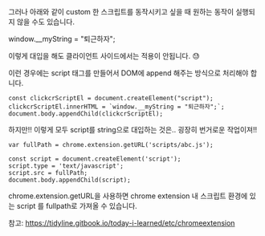 그러나 아래와 같이 custom 한 스크립트를 동작시키고 싶을 때 원하는 동작이 실행되지 않을 수도 있습니다.


window.__myString = "퇴근하자";


이렇게 대입을 해도 클라이언트 사이드에서는 적용이 안됩니다. 😓


이런 경우에는 script 태그를 만들어서 DOM에 append 해주는 방식으로 처리해야 합니다.

```
const clickcrScriptEl = document.createElement("script");
clickcrScriptEl.innerHTML = `window.__myString = "퇴근하자";`;
document.body.appendChild(clickcrScriptEl);

```
하지만!! 이렇게 모두 script를 string으로 대입하는 것은.. 굉장히 번거로운 작업이져!!

```
var fullPath = chrome.extension.getURL('scripts/abc.js');

const script = document.createElement('script');
script.type = 'text/javascript';
script.src = fullPath;
document.body.appendChild(script);

```
chrome.extension.getURL을 사용하면 chrome extension 내 스크립트 환경에 있는 script 를 fullpath로 가져올 수 있습니다.

참고: https://tidyline.gitbook.io/today-i-learned/etc/chromeextension